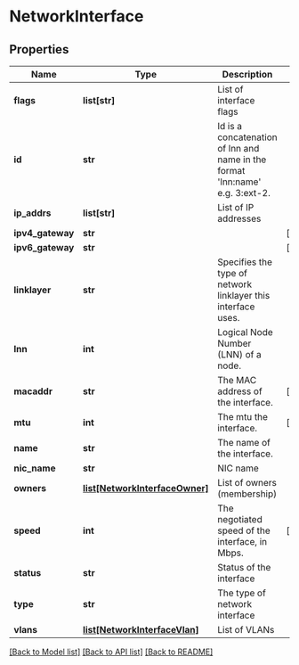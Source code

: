 # NetworkInterface

## Properties
Name | Type | Description | Notes
------------ | ------------- | ------------- | -------------
**flags** | **list[str]** | List of interface flags | 
**id** | **str** | Id is a concatenation of lnn and name in the format &#39;lnn:name&#39; e.g. 3:ext-2. | 
**ip_addrs** | **list[str]** | List of IP addresses | 
**ipv4_gateway** | **str** |  | [optional] 
**ipv6_gateway** | **str** |  | [optional] 
**linklayer** | **str** | Specifies the type of network linklayer this interface uses. | 
**lnn** | **int** | Logical Node Number (LNN) of a node. | 
**macaddr** | **str** | The MAC address of the interface. | [optional] 
**mtu** | **int** | The mtu the interface. | [optional] 
**name** | **str** | The name of the interface. | 
**nic_name** | **str** | NIC name | 
**owners** | [**list[NetworkInterfaceOwner]**](NetworkInterfaceOwner.md) | List of owners (membership) | 
**speed** | **int** | The negotiated speed of the interface, in Mbps. | [optional] 
**status** | **str** | Status of the interface | 
**type** | **str** | The type of network interface | 
**vlans** | [**list[NetworkInterfaceVlan]**](NetworkInterfaceVlan.md) | List of VLANs | 

[[Back to Model list]](../README.md#documentation-for-models) [[Back to API list]](../README.md#documentation-for-api-endpoints) [[Back to README]](../README.md)



